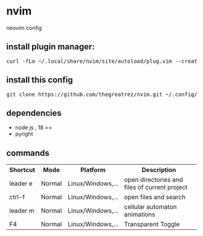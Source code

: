 # nvim
neovim config

<h2> install plugin manager: </h2>
<pre>curl -fLo ~/.local/share/nvim/site/autoload/plug.vim --create-dirs https://raw.githubusercontent.com/junegunn/vim-plug/master/plug.vim</pre>

<h2>install this config</h2>
<pre>git clone https://github.com/thegreatrez/nvim.git ~/.config/nvim</pre>

<h2>dependencies</h2>
<ul>
  <li>node js , 18 >=</li>
  <li>pyright</li>
</ul>

<h2>commands</h2>
<table>
  <tr>
    <th>Shortcut</th>
    <th>Mode</th>
    <th>Platform</th>
    <th>Description</th>
  </tr>
  <tr>
    <td>leader e</td>
    <td>Normal</td>
    <td>Linux/Windows,...</td>
    <td>open directories and files of current project</td> 
  </tr>
   <tr>
    <td>ctrl-f</td>
    <td>Normal</td>
    <td>Linux/Windows,...</td>
    <td>open files and search</td> 
  </tr>
   <tr>
    <td>leader m</td>
    <td>Normal</td>
    <td>Linux/Windows,...</td>
    <td> cellular automaton animations </td> 
  </tr>
  <tr>
    <td>F4</td>
    <td>Normal</td>
    <td>Linux/Windows,...</td>
    <td> Transparent Toggle </td> 
  </tr>
</table>
